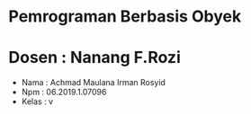 # Pemrograman Berbasis Obyek
# Dosen : Nanang F.Rozi
 - Nama    : Achmad Maulana Irman Rosyid
 - Npm     : 06.2019.1.07096
 - Kelas   : v
